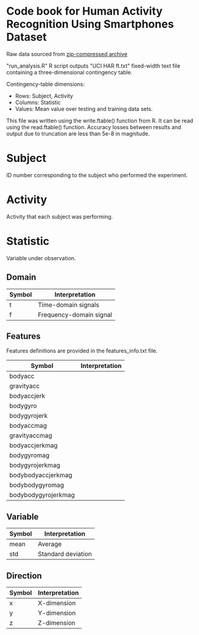 #   Code book for Human Activity Recognition Using Smartphones Dataset

Raw data sourced from [zip-compressed archive](https://d396qusza40orc.cloudfront.net/getdata%2Fprojectfiles%2FUCI%20HAR%20Dataset.zip)

"run_analysis.R" R script outputs "UCI HAR ft.txt" fixed-width text file containing a three-dimensional contingency table.

Contingency-table dimensions:
* Rows: Subject, Activity
* Columns: Statistic
* Values: Mean value over testing and training data sets.

This file was written using the write.ftable() function from R.
It can be read using the read.ftable() function.
Accuracy losses between results and output due to truncation are less than 5e-8 in magnitude.

#   Subject

ID number corresponding to the subject who performed the experiment.

#   Activity

Activity that each subject was performing.

#   Statistic

Variable under observation.

##  Domain

Symbol|Interpretation
------|-------------------
t|Time-domain signals
f|Frequency-domain signal

##  Features

Features definitions are provided in the features_info.txt file.

Symbol|Interpretation
------|-------------------
bodyacc|
gravityacc|
bodyaccjerk|
bodygyro|
bodygyrojerk|
bodyaccmag|
gravityaccmag|
bodyaccjerkmag|
bodygyromag|
bodygyrojerkmag|
bodybodyaccjerkmag|
bodybodygyromag|
bodybodygyrojerkmag|

##  Variable

Symbol|Interpretation
------|-------------------
mean|Average
std|Standard deviation

##  Direction

Symbol|Interpretation
------|-------------------
x|X-dimension
y|Y-dimension
z|Z-dimension
